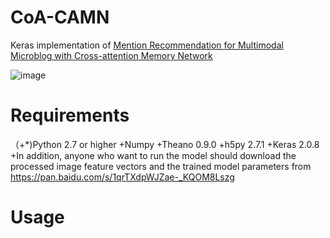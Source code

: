 # CoA-CAMN
Keras implementation of [Mention Recommendation for Multimodal Microblog with Cross-attention Memory Network](http://jkx.fudan.edu.cn/~qzhang/paper/sigir2018.pdf)
   
   
![image](https://github.com/ecnucsmark/CoA-CAMN/raw/master/img/model.jpg)
   
# Requirements
（+*)Python 2.7 or higher
+Numpy
+Theano 0.9.0
+h5py 2.7.1
+Keras 2.0.8
+In addition, anyone who want to run the model should download the processed image feature vectors and the trained model parameters from https://pan.baidu.com/s/1qrTXdpWJZae-_KQOM8Lszg

# Usage

